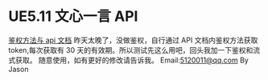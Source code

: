 # UE5.11 文心一言 API

[鉴权方法与 api 文档](https://cloud.baidu.com/doc/WENXINWORKSHOP/s/flfmc9do2)
昨天太晚了，没做鉴权，自行通过 API 文档内鉴权方法获取 token,每次获取有 30 天的有效期。所以测试先这么用吧，回头我加一下鉴权和流式获取。
随意使用，如有更好的修改请告诉我。
Email:5120011@qq.com
By Jason
